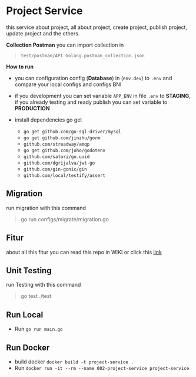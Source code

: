 # Project Service

this service about project, all about project, create project, publish project, update project and the others.

**Collection Postman**
you can import collection in 
> `test/postman/API Golang.postman_collection.json`

**How to run**
- you can configuration config (**Database**) in (`env.dev`) to `.env` and compare your local configs and configs BNI
- if you development you can set variable `APP_ENV` in file `.env` to **STAGING**, if you already testing and ready publish you can set variable to **PRODUCTION** 

- install dependencies go get
	-  `go get github.com/go-sql-driver/mysql`
	-  `go get github.com/jinzhu/gorm`
    -  `github.com/streadway/amqp`
	-  `go get github.com/joho/godotenv`
	-  `github.com/satori/go.uuid`
	-  `github.com/dgrijalva/jwt-go`
	-  `github.com/gin-gonic/gin`
    -  `github.com/local/testify/assert`

## Migration 
run migration with this command 
> go run configs/migrate/migration.go

## Fitur
about all this fitur you can read this repo in WIKI or click this [link]()

## Unit Testing
run Testing with this command
> go test ./test

## Run Local
- Run `go run main.go`
  

## Run Docker
- build docker `docker build -t project-service .`
- Run `docker run -it --rm --name 002-project-service project-service`
